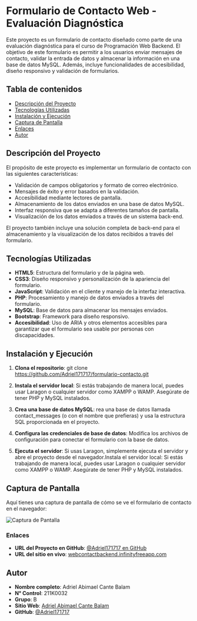 # Formulario de Contacto Web - Evaluación Diagnóstica

Este proyecto es un formulario de contacto diseñado como parte de una evaluación diagnóstica para el curso de Programación Web Backend. El objetivo de este formulario es permitir a los usuarios enviar mensajes de contacto, validar la entrada de datos y almacenar la información en una base de datos MySQL. Además, incluye funcionalidades de accesibilidad, diseño responsivo y validación de formularios.

## Tabla de contenidos

- [Descripción del Proyecto](#descripción-del-proyecto)
- [Tecnologías Utilizadas](#tecnologías-utilizadas)
- [Instalación y Ejecución](#instalación-y-ejecución)
- [Captura de Pantalla](#captura-de-pantalla)
- [Enlaces](#enlaces)
- [Autor](#autor)

## Descripción del Proyecto

El propósito de este proyecto es implementar un formulario de contacto con las siguientes características:

- Validación de campos obligatorios y formato de correo electrónico.
- Mensajes de éxito y error basados en la validación.
- Accesibilidad mediante lectores de pantalla.
- Almacenamiento de los datos enviados en una base de datos MySQL.
- Interfaz responsiva que se adapta a diferentes tamaños de pantalla.
- Visualización de los datos enviados a través de un sistema back-end.

El proyecto también incluye una solución completa de back-end para el almacenamiento y la visualización de los datos recibidos a través del formulario.

## Tecnologías Utilizadas

- **HTML5**: Estructura del formulario y de la página web.
- **CSS3**: Diseño responsivo y personalización de la apariencia del formulario.
- **JavaScript**: Validación en el cliente y manejo de la interfaz interactiva.
- **PHP**: Procesamiento y manejo de datos enviados a través del formulario.
- **MySQL**: Base de datos para almacenar los mensajes enviados.
- **Bootstrap**: Framework para diseño responsivo.
- **Accesibilidad**: Uso de ARIA y otros elementos accesibles para garantizar que el formulario sea usable por personas con discapacidades.

## Instalación y Ejecución

1. **Clona el repositorio**:
   git clone https://github.com/Adriel171717/formulario-contacto.git
2. **Instala el servidor local**:
    Si estás trabajando de manera local, puedes usar Laragon o cualquier servidor como XAMPP o WAMP. Asegúrate de tener PHP y MySQL instalados.
3. **Crea una base de datos MySQL**: 
    rea una base de datos llamada contact_messages (o con el nombre que prefieras) y usa la estructura SQL proporcionada en el proyecto.

4. **Configura las credenciales de base de datos**:
    Modifica los archivos de configuración para conectar el formulario con la base de datos.

5. **Ejecuta el servidor**:
    Si usas Laragon, simplemente ejecuta el servidor y abre el proyecto desde el navegador.Instala el servidor local: Si estás trabajando de manera local, puedes usar Laragon o cualquier servidor como XAMPP o WAMP. Asegúrate de tener PHP y MySQL instalados.

## Captura de Pantalla

Aquí tienes una captura de pantalla de cómo se ve el formulario de contacto en el navegador:

![Captura de Pantalla](./assets/images/screenshot.png)

### Enlaces

- **URL del Proyecto en GitHub**: [@Adriel171717 en GitHub](https://github.com/Adriel171717/formulario-contacto.git)
- **URL del sitio en vivo**: [webcontactbackend.infinityfreeapp.com](http://webcontactbackend.infinityfreeapp.com)

## Autor

- **Nombre completo**: Adriel Abimael Cante Balam
- **N° Control**: 211K0032
- **Grupo**: B
- **Sitio Web**: [Adriel Abimael Cante Balam](http://webcontactbackend.infinityfreeapp.com)
- **GitHub**: [@Adriel171717](https://github.com/Adriel171717)